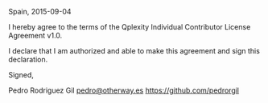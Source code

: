 Spain, 2015-09-04

I hereby agree to the terms of the Qplexity Individual Contributor License Agreement v1.0.

I declare that I am authorized and able to make this agreement and sign this declaration.

Signed,

Pedro Rodriguez Gil pedro@otherway.es https://github.com/pedrorgil

